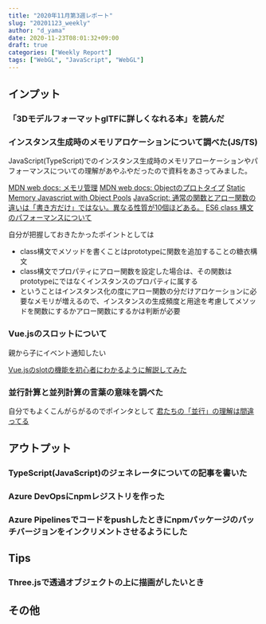 ```yaml
---
title: "2020年11月第3週レポート"
slug: "20201123_weekly"
author: "d_yama"
date: 2020-11-23T08:01:32+09:00
draft: true
categories: ["Weekly Report"]
tags: ["WebGL", "JavaScript", "WebGL"]
---
```


## インプット

### 「3DモデルフォーマットglTFに詳しくなれる本」を読んだ

### インスタンス生成時のメモリアロケーションについて調べた(JS/TS)

JavaScript(TypeScript)でのインスタンス生成時のメモリアローケーションやパフォーマンスについての理解があやふやだったので資料をあさってみました。

[MDN web docs: メモリ管理](https://developer.mozilla.org/ja/docs/Web/JavaScript/Memory_Management)
[MDN web docs: Objectのプロトタイプ](https://developer.mozilla.org/ja/docs/Learn/JavaScript/Objects/Object_prototypes)
[Static Memory Javascript with Object Pools](https://www.html5rocks.com/en/tutorials/speed/static-mem-pools/#:~:text=Static%20Memory%20JavaScript%20is%20a,objects%20are%20no%20longer%20needed.)
[JavaScript: 通常の関数とアロー関数の違いは「書き方だけ」ではない。異なる性質が10個ほどある。](https://qiita.com/suin/items/a44825d253d023e31e4d)
[ES6 class 構文のパフォーマンスについて](https://qiita.com/yuki153/items/120422ae5bdd309f777a)

自分が把握しておきたかったポイントとしては
* class構文でメソッドを書くことはprototypeに関数を追加することの糖衣構文
* class構文でプロパティにアロー関数を設定した場合は、その関数はprototypeにではなくインスタンスのプロパティに属する
* ということはインスタンス化の度にアロー関数の分だけアロケーションに必要なメモリが増えるので、インスタンスの生成頻度と用途を考慮してメソッドを関数にするかアロー関数にするかは判断が必要

### Vue.jsのスロットについて

親から子にイベント通知したい

[Vue.jsのslotの機能を初心者にわかるように解説してみた](https://future-architect.github.io/articles/20200428/)

### 並行計算と並列計算の言葉の意味を調べた

自分でもよくこんがらがるのでポインタとして
[君たちの「並行」の理解は間違ってる](https://zenn.dev/koron/articles/3ddcaaeae37f9befdf70)

## アウトプット

### TypeScript(JavaScript)のジェネレータについての記事を書いた

### Azure DevOpsにnpmレジストリを作った

### Azure Pipelinesでコードをpushしたときにnpmパッケージのパッチバージョンをインクリメントさせるようにした

## Tips

### Three.jsで透過オブジェクトの上に描画がしたいとき

## その他